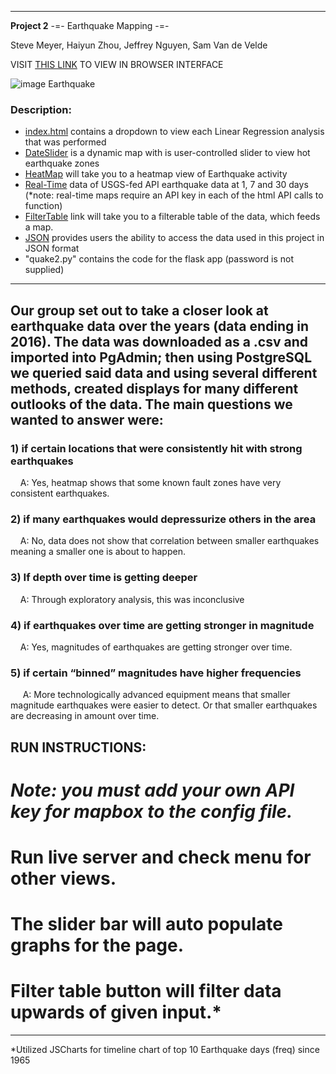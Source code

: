 
---
__Project 2__  -=- Earthquake Mapping -=-

Steve Meyer, Haiyun Zhou, Jeffrey Nguyen, Sam Van de Velde

VISIT [THIS LINK](https://contourdesign.github.io/project-2/index.html) TO VIEW IN BROWSER INTERFACE

![image Earthquake](https://www.safetyandhealthmagazine.com/ext/resources/images/2021/03-mar/earthquakes.jpg?1613405082)

### Description:

- [index.html](https://contourdesign.github.io/project-2/index.html) contains a dropdown to view each Linear Regression analysis that was performed
- [DateSlider](https://contourdesign.github.io/project-2/samhtml/dateslider.html) is a dynamic map with is user-controlled slider to view hot earthquake zones
- [HeatMap](https://contourdesign.github.io/project-2/jeffreyhtml/index.html) will take you to a heatmap view of Earthquake activity
- [Real-Time](https://contourdesign.github.io/project-2/1day.html) data of USGS-fed API earthquake data at 1, 7 and 30 days (*note: real-time maps require an API key in each of the html API calls to function)
- [FilterTable](https://contourdesign.github.io/project-2/tinahtmlpushto/index.html) link will take you to a filterable table of the data, which feeds a map.
- [JSON](https://contourdesign.github.io/project-2/output2.json) provides users the ability to access the data used in this project in JSON format
- "quake2.py" contains the code for the flask app (password is not supplied)

---

## Our group set out to take a closer look at earthquake data over the years (data ending in 2016). The data was downloaded as a .csv and imported into PgAdmin; then using PostgreSQL we queried said data and using several different methods, created displays for many different outlooks of the data. The main questions we wanted to answer were:

### 1) if certain locations that were consistently hit with strong earthquakes
&nbsp;&nbsp;&nbsp;&nbsp;A: Yes, heatmap shows that some known fault zones have very consistent earthquakes. 

### 2) if many earthquakes would depressurize others in the area
&nbsp;&nbsp;&nbsp;&nbsp;A: No, data does not show that correlation between smaller earthquakes meaning a smaller one is about to happen.

### 3) If depth over time is getting deeper
&nbsp;&nbsp;&nbsp;&nbsp;A: Through exploratory analysis, this was inconclusive

### 4) if earthquakes over time are getting stronger in magnitude
&nbsp;&nbsp;&nbsp;&nbsp;A: Yes, magnitudes of earthquakes are getting stronger over time.

### 5) if certain “binned” magnitudes have higher frequencies
&nbsp;&nbsp;&nbsp;&nbsp; A: More technologically advanced equipment means that smaller magnitude earthquakes were easier to detect. Or that smaller earthquakes are decreasing in amount over time.

## RUN INSTRUCTIONS:

# *Note: you must add your own API key for mapbox to the config file.*

# Run live server and check menu for other views. 

# The slider bar will auto populate graphs for the page. 

# Filter table button will filter data upwards of given input.*  

***

*Utilized JSCharts for timeline chart of top 10 Earthquake days (freq) since 1965
